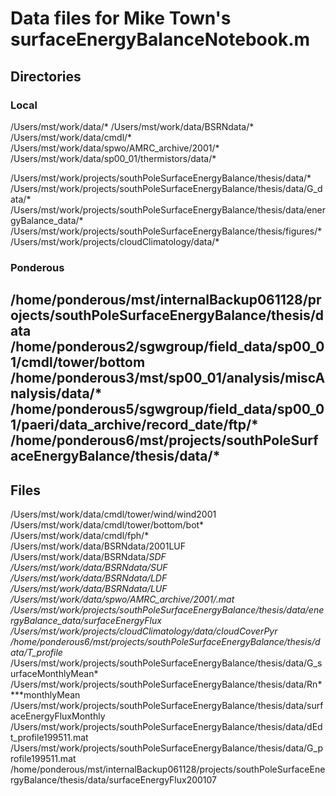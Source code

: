 # Data files for Mike Town's surfaceEnergyBalanceNotebook.m

## Directories

### Local
/Users/mst/work/data/*
/Users/mst/work/data/BSRNdata/*
/Users/mst/work/data/cmdl/*
/Users/mst/work/data/spwo/AMRC_archive/2001/*
/Users/mst/work/data/sp00_01/thermistors/data/*

/Users/mst/work/projects/southPoleSurfaceEnergyBalance/thesis/data/*
/Users/mst/work/projects/southPoleSurfaceEnergyBalance/thesis/data/G_data/*
/Users/mst/work/projects/southPoleSurfaceEnergyBalance/thesis/data/energyBalance_data/*
/Users/mst/work/projects/southPoleSurfaceEnergyBalance/thesis/figures/*
/Users/mst/work/projects/cloudClimatology/data/*

### Ponderous
/home/ponderous/mst/internalBackup061128/projects/southPoleSurfaceEnergyBalance/thesis/data
/home/ponderous2/sgwgroup/field_data/sp00_01/cmdl/tower/bottom
/home/ponderous3/mst/sp00_01/analysis/miscAnalysis/data/*
/home/ponderous5/sgwgroup/field_data/sp00_01/paeri/data_archive/record_date/ftp/*
/home/ponderous6/mst/projects/southPoleSurfaceEnergyBalance/thesis/data/*
---

## Files
/Users/mst/work/data/cmdl/tower/wind/wind2001
/Users/mst/work/data/cmdl/tower/bottom/bot*
/Users/mst/work/data/cmdl/fph/*
/Users/mst/work/data/BSRNdata/2001LUF
/Users/mst/work/data/BSRNdata/*SDF
/Users/mst/work/data/BSRNdata/*SUF
/Users/mst/work/data/BSRNdata/*LDF
/Users/mst/work/data/BSRNdata/*LUF
/Users/mst/work/data/spwo/AMRC_archive/2001/*.mat
/Users/mst/work/projects/southPoleSurfaceEnergyBalance/thesis/data/energyBalance_data/surfaceEnergyFlux*
/Users/mst/work/projects/cloudClimatology/data/cloudCoverPyr*
/home/ponderous6/mst/projects/southPoleSurfaceEnergyBalance/thesis/data/T_profile*
/Users/mst/work/projects/southPoleSurfaceEnergyBalance/thesis/data/G_surfaceMonthlyMean*
/Users/mst/work/projects/southPoleSurfaceEnergyBalance/thesis/data/Rn****monthlyMean
/Users/mst/work/projects/southPoleSurfaceEnergyBalance/thesis/data/surfaceEnergyFluxMonthly
/Users/mst/work/projects/southPoleSurfaceEnergyBalance/thesis/data/dEdt_profile199511.mat
/Users/mst/work/projects/southPoleSurfaceEnergyBalance/thesis/data/G_profile199511.mat
/home/ponderous/mst/internalBackup061128/projects/southPoleSurfaceEnergyBalance/thesis/data/surfaceEnergyFlux200107